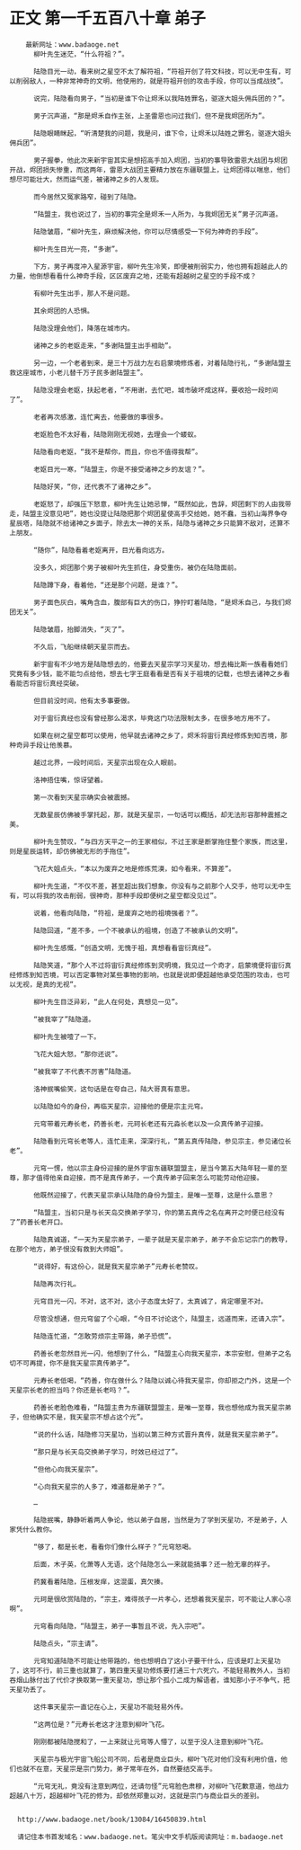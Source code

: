 # 正文 第一千五百八十章 弟子
        最新网址：www.badaoge.net
          柳叶先生迷茫，“什么符祖？”。
      
          陆隐目光一动，看来树之星空不太了解符祖，“符祖开创了符文科技，可以无中生有，可以削弱敌人，一种非常神奇的文明，他使用的，就是符祖开创的攻击手段，你可以当成战技”。
      
          说完，陆隐看向男子，“当初是谁下令让烬禾以我陆姓罪名，驱逐大姐头佣兵团的？”。
      
          男子沉声道，“那是烬禾自作主张，上圣雷恩也问过我们，但不是我烬团所为”。
      
          陆隐眼睛眯起，“听清楚我的问题，我是问，谁下令，让烬禾以陆姓之罪名，驱逐大姐头佣兵团”。
      
          男子握拳，他此次来新宇宙其实是想招高手加入烬团，当初的事导致雷恩大战团与烬团开战，烬团损失惨重，而这两年，雷恩大战团主要精力放在东疆联盟上，让烬团得以喘息，他们想尽可能壮大，然而运气差，被诸神之乡的人发现。
      
          而今居然又冤家路窄，碰到了陆隐。
      
          “陆盟主，我也说过了，当初的事完全是烬禾一人所为，与我烬团无关”男子沉声道。
      
          陆隐皱眉，“柳叶先生，麻烦解决他，你可以尽情感受一下何为神奇的手段”。
      
          柳叶先生目光一亮，“多谢”。
      
          下方，男子再度冲入星源宇宙，柳叶先生冷笑，即便被削弱实力，他也拥有超越此人的力量，他倒想看看什么神奇手段，区区废弃之地，还能有超越树之星空的手段不成？
      
          有柳叶先生出手，那人不是问题。
      
          其余烬团的人恐惧。
      
          陆隐没理会他们，降落在城市内。
      
          诸神之乡的老妪走来，“多谢陆盟主出手相助”。
      
          另一边，一个老者到来，是三十万战力左右启蒙境修炼者，对着陆隐行礼，“多谢陆盟主救这座城市，小老儿替千万子民多谢陆盟主”。
      
          陆隐没理会老妪，扶起老者，“不用谢，去忙吧，城市破坏成这样，要收拾一段时间了”。
      
          老者再次感激，连忙离去，他要做的事很多。
      
          老妪脸色不太好看，陆隐刚刚无视她，去理会一个蝼蚁。
      
          陆隐看向老妪，“我不是帮你，而且，你也不值得我帮”。
      
          老妪目光一寒，“陆盟主，你是不接受诸神之乡的友谊？”。
      
          陆隐好笑，“你，还代表不了诸神之乡”。
      
          老妪怒了，却强压下怒意，柳叶先生让她忌惮，“既然如此，告辞，烬团剩下的人由我带走，陆盟主没意见吧”，她也没提让陆隐把那个烬团星使高手交给她，她不蠢，当初山海界争夺星辰塔，陆隐就不给诸神之乡面子，除去太一神的关系，陆隐与诸神之乡只能算不敌对，还算不上朋友。
      
          “随你”，陆隐看着老妪离开，目光看向远方。
      
          没多久，烬团那个男子被柳叶先生抓住，身受重伤，被仍在陆隐面前。
      
          陆隐蹲下身，看着他，“还是那个问题，是谁？”。
      
          男子面色灰白，嘴角含血，腹部有巨大的伤口，狰狞盯着陆隐，“是烬禾自己，与我们烬团无关”。
      
          陆隐皱眉，抬脚消失，“灭了”。
      
          不久后，飞船继续朝天星宗而去。
      
          新宇宙有不少地方是陆隐想去的，他要去天星宗学习天星功，想去梅比斯一族看看她们究竟有多少钱，能不能匀点给他，想去七字王庭看看是否有关于祖境的记载，也想去诸神之乡看看能否将宙衍真经突破。
      
          但目前没时间，他有太多事要做。
      
          对于宙衍真经也没有曾经那么渴求，毕竟这门功法限制太多，在很多地方用不了。
      
          如果在树之星空都可以使用，他早就去诸神之乡了，烬禾将宙衍真经修炼到知否境，那种奇异手段让他羡慕。
      
          越过北界，一段时间后，天星宗出现在众人眼前。
      
          洛神捂住嘴，惊讶望着。
      
          第一次看到天星宗确实会被震撼。
      
          无数星辰仿佛被手掌托起，那，就是天星宗，一句话可以概括，却无法形容那种震撼之美。
      
          柳叶先生赞叹，“与四方天平之一的王家相似，不过王家是断掌拖住整个家族，而这里，则是星辰运转，却仿佛被无形的手拖住”。
      
          飞花大姐点头，“本以为废弃之地是修炼荒漠，如今看来，不算差”。
      
          柳叶先生道，“不仅不差，甚至超出我们想象，你没有与之前那个人交手，他可以无中生有，可以将我的攻击削弱，很神奇，那种手段即便树之星空都没见过”。
      
          说着，他看向陆隐，“符祖，是废弃之地的祖境强者？”。
      
          陆隐回道，“差不多，一个不被承认的祖境，创造了不被承认的文明”。
      
          柳叶先生感慨，“创造文明，无愧于祖，真想看看宙衍真经”。
      
          陆隐笑道，“那个人不过将宙衍真经修炼到灵明境，我见过一个奇才，启蒙境便将宙衍真经修炼到知否境，可以否定事物对某些事物的影响，也就是说即便超越他承受范围的攻击，也可以无视，是真的无视”。
      
          柳叶先生目泛异彩，“此人在何处，真想见一见”。
      
          “被我宰了”陆隐道。
      
          柳叶先生被噎了一下。
      
          飞花大姐大怒，“那你还说”。
      
          “被我宰了不代表不厉害”陆隐道。
      
          洛神抿嘴偷笑，这句话是在夸自己，陆大哥真有意思。
      
          以陆隐如今的身份，再临天星宗，迎接他的便是宗主元穹。
      
          元穹带着元寿长老，药善长老，元珂长老还有元淼长老以及一众真传弟子迎接。
      
          陆隐看到元穹长老等人，连忙走来，深深行礼，“第五真传陆隐，参见宗主，参见诸位长老”。
      
          元穹一愣，他以宗主身份迎接的是外宇宙东疆联盟盟主，是当今第五大陆年轻一辈的至尊，那才值得他亲自迎接，而不是真传弟子，一个真传弟子回来怎么可能劳动他迎接。
      
          他既然迎接了，代表天星宗承认陆隐的身份为盟主，是唯一至尊，这是什么意思？
      
          “陆盟主，当初只是与长天岛交换弟子学习，你的第五真传之名在离开之时便已经没有了”药善长老开口。
      
          陆隐真诚道，“一天为天星宗弟子，一辈子就是天星宗弟子，弟子不会忘记宗门的教导，在那个地方，弟子恨没有救到大师姐”。
      
          “说得好，有这份心，就是我天星宗弟子”元寿长老赞叹。
      
          陆隐再次行礼。
      
          元穹目光一闪，不对，这不对，这小子态度太好了，太真诚了，肯定哪里不对。
      
          尽管没想通，但元穹留了个心眼，“今日不讨论这个，陆盟主，远道而来，还请入宗”。
      
          陆隐连忙道，“怎敢劳烦宗主带路，弟子恐慌”。
      
          药善长老忽然目光一闪，他想到了什么，“陆盟主心向我天星宗，本宗安慰，但弟子之名切不可再提，你不是我天星宗真传弟子”。
      
          元寿长老低喝，“药善，你在做什么？陆隐以诚心待我天星宗，你却拒之门外，这是一个天星宗长老的担当吗？你还是长老吗？”。
      
          药善长老脸色难看，“陆盟主贵为东疆联盟盟主，是唯一至尊，我也想他成为我天星宗弟子，但他确实不是，我天星宗不想占这个光”。
      
          “说的什么话，陆隐修习天星功，当初以第三种方式晋升真传，就是我天星宗弟子”。
      
          “那只是与长天岛交换弟子学习，时效已经过了”。
      
          “但他心向我天星宗”。
      
          “心向我天星宗的人多了，难道都是弟子？”。
      
          …
      
          陆隐抿嘴，静静听着两人争论，他以弟子自居，当然是为了学到天星功，不是弟子，人家凭什么教你。
      
          “够了，都是长老，看看你们像什么样子？”元穹怒喝。
      
          后面，木子英，化萧等人无语，这个陆隐怎么一来就能搞事？还一脸无辜的样子。
      
          药冀看着陆隐，压根发痒，这混蛋，真欠揍。
      
          元珂是很欣赏陆隐的，“宗主，难得孩子一片孝心，还想着我天星宗，可不能让人家心凉啊”。
      
          元穹看向陆隐，“陆盟主，弟子一事暂且不说，先入宗吧”。
      
          陆隐点头，“宗主请”。
      
          元穹知道陆隐不可能让他带路的，他也想明白了这小子要干什么，应该是盯上天星功了，这可不行，前三重也就算了，第四重天星功修炼要打通三十六死穴，不能轻易教外人，当初吞烟山脉付出了代价才换取第一重天星功，想让那个孤小二成为解语者，谁知那小子不争气，把天星功丢了。
      
          这件事天星宗一直记在心上，天星功不能轻易外传。
      
          “这两位是？”元寿长老这才注意到柳叶飞花。
      
          刚刚都被陆隐搅和了，一上来就让元穹等人懵了，以至于没人注意到柳叶飞花。
      
          天星宗与极光宇宙飞船公司不同，后者是商业巨头，柳叶飞花对他们没有利用价值，他们也就不在意，天星宗是宗门势力，弟子常年在外，自然要结交高手。
      
          “元穹无礼，竟没有注意到两位，还请勿怪”元穹脸色肃穆，对柳叶飞花歉意道，他战力超越八十万，超越柳叶飞花的修为，却依然郑重以对，这就是宗门与商业巨头的差别。
      
      
      http://www.badaoge.net/book/13084/16450839.html
      
      请记住本书首发域名：www.badaoge.net。笔尖中文手机版阅读网址：m.badaoge.net